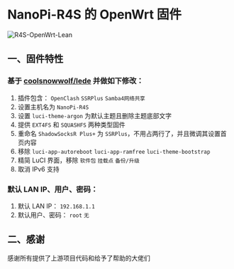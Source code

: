 # NanoPi-R4S 的 OpenWrt 固件  
![R4S-OpenWrt-Lean](https://github.com/RikudouPatrickstar/R4S-OpenWrt-Lean/workflows/R4S-OpenWrt-Lean/badge.svg)  

## 一、固件特性  
### 基于 [coolsnowwolf/lede](https://github.com/coolsnowwolf/lede) 并做如下修改：  
1. 插件包含： `OpenClash` `SSRPlus` `Samba4网络共享`  
2. 设置主机名为 `NanoPi-R4S`  
3. 设置 `luci-theme-argon` 为默认主题且删除主题底部文字  
4. 提供 `EXT4FS` 和 `SQUASHFS` 两种类型固件  
5. 重命名 `ShadowSocksR Plus+` 为 `SSRPlus`，不用占两行了，并且微调其设置首页内容  
6. 移除 `luci-app-autoreboot` `luci-app-ramfree` `luci-theme-bootstrap`  
7. 精简 LuCI 界面，移除 `软件包` `挂载点` `备份/升级`  
8. 取消 IPv6 支持  

### 默认 LAN IP、用户、密码：  
1. 默认 LAN IP： `192.168.1.1`  
2. 默认用户、密码： `root` `无`  

## 二、感谢  
   感谢所有提供了上游项目代码和给予了帮助的大佬们  
